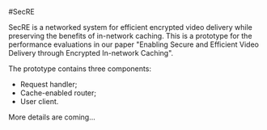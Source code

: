 #SecRE

SecRE is a networked system for efficient encrypted video delivery while preserving the benefits of in-network caching. This is a prototype for the performance evaluations in our paper "Enabling Secure and Efficient Video Delivery through Encrypted In-network Caching". 

The prototype contains three components:

* Request handler; 
* Cache-enabled router;
* User client.

More details are coming...
